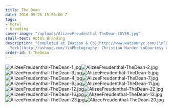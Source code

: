 ```yaml
---
title: The Dean
date: 2016-09-26 15:56:00 Z
tags:
- hotel
- branding
cover-image: "/uploads/AlizeeFreudenthal-TheDean-COVER.jpg"
small-text: Hotel Branding
description: "Completed at [Watson & Co](http://www.watsonnyc.com/)\nFor [Ash New
  York](http://ashnyc.com/)\nPhotography: Christian Harder \nCourtesy of ASH"
order-id: 1-TheDean
---
```


![AlizeeFreudenthal-TheDean-1.jpg](/uploads/AlizeeFreudenthal-TheDean-1.jpg)![AlizeeFreudenthal-TheDean-2.jpg](/uploads/AlizeeFreudenthal-TheDean-2.jpg)![AlizeeFreudenthal-TheDean-3.jpg](/uploads/AlizeeFreudenthal-TheDean-3.jpg)![AlizeeFreudenthal-TheDean-5.jpg](/uploads/AlizeeFreudenthal-TheDean-5.jpg)![AlizeeFreudenthal-TheDean-4.jpg](/uploads/AlizeeFreudenthal-TheDean-4.jpg)![AlizeeFreudenthal-TheDean-7.jpg](/uploads/AlizeeFreudenthal-TheDean-7.jpg)![AlizeeFreudenthal-TheDean-6.jpg](/uploads/AlizeeFreudenthal-TheDean-6.jpg)![AlizeeFreudenthal-TheDean-11.jpg](/uploads/AlizeeFreudenthal-TheDean-11.jpg)![AlizeeFreudenthal-TheDean-12.jpg](/uploads/AlizeeFreudenthal-TheDean-12.jpg)![AlizeeFreudenthal-TheDean-22.jpg](/uploads/AlizeeFreudenthal-TheDean-22.jpg)![AlizeeFreudenthal-TheDean-16.jpg](/uploads/AlizeeFreudenthal-TheDean-16.jpg)![AlizeeFreudenthal-TheDean-13.jpg](/uploads/AlizeeFreudenthal-TheDean-13.jpg)![AlizeeFreudenthal-TheDean-23.jpg](/uploads/AlizeeFreudenthal-TheDean-23.jpg)![AlizeeFreudenthal-TheDean-20.jpg](/uploads/AlizeeFreudenthal-TheDean-20.jpg)
